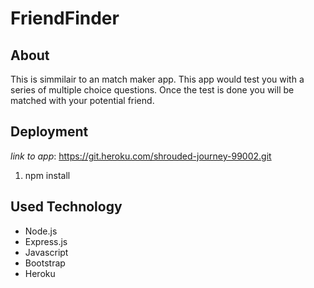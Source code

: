 # FriendFinder
## About
This is simmilair to an match maker app. This app would test you with a series of multiple choice questions. 
Once the test is done you will be matched with your potential friend. 

## Deployment
*link to app*: https://git.heroku.com/shrouded-journey-99002.git
1. npm install

## Used Technology
* Node.js
* Express.js
* Javascript
* Bootstrap
* Heroku
